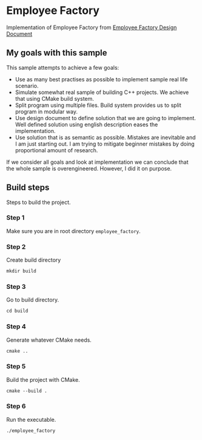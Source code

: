 # Employee Factory

Implementation of Employee Factory from [Employee Factory Design Document](./DESIGN_DOCUMENT.md)

## My goals with this sample

This sample attempts to achieve a few goals:

- Use as many best practises as possible to implement sample real life scenario.
- Simulate somewhat real sample of building C++ projects. We achieve that using CMake build system.
- Split program using multiple files. Build system provides us to split program in modular way.
- Use design document to define solution that we are going to implement. Well defined solution using english description eases the implementation.
- Use solution that is as semantic as possible. Mistakes are inevitable and I am just starting out. I am trying to mitigate beginner mistakes by doing proportional amount of research.

If we consider all goals and look at implementation we can conclude that the whole sample is overengineered. However, I did it on purpose.

## Build steps

Steps to build the project.

### Step 1

Make sure you are in root directory `employee_factory`.

### Step 2

Create build directory

```txt
mkdir build
```

### Step 3

Go to build directory.

```txt
cd build
```

### Step 4

Generate whatever CMake needs.

```txt
cmake ..
```

### Step 5

Build the project with CMake.

```txt
cmake --build .
```

### Step 6

Run the executable.

```txt
./employee_factory
```
